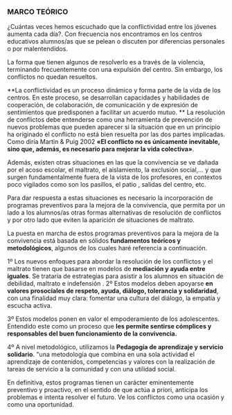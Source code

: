 ### MARCO TEÓRICO

¿Cuántas veces hemos escuchado que la conflictividad entre los jóvenes aumenta cada día?. Con frecuencia nos encontramos en los centros educativos alumnos/as que se pelean o discuten por diferencias personales o por malentendidos.

La forma que tienen algunos de resolverlo es a través de la violencia, terminando frecuentemente con una expulsión del centro. Sin embargo, los conflictos no quedan resueltos.

**La conflictividad  es un proceso dinámico y forma parte de la vida de los centros. En este proceso, se desarrollan capacidades y habilidades de cooperación, de colaboración, de comunicación y de expresión de sentimientos que predisponen a facilitar un acuerdo mutuo.
**
La resolución de conflictos debe entenderse como una herramienta de prevención de nuevos problemas que pueden aparecer si la situación que en un principio ha originado el conflicto no está bien resuelta por las dos partes implicadas. Como diría  Martin & Puig 2002 **«El conflicto no es únicamente inevitable, sino que, además, es necesario para mejorar la vida colectiva»**.

Además, existen otras situaciones en las que la convivencia se ve dañada por el acoso escolar, el maltrato, el aislamiento, la exclusión social,… y que surgen fundamentalmente fuera de la vista de los profesores, en contextos poco vigilados como son los pasillos, el patio , salidas del centro, etc.

Para dar respuesta a estas situaciones es necesario la incorporación de programas preventivos para la mejora de la convivencia, que permita por un lado a los alumnos/as otras formas alternativas de resolución de conflictos y por otro lado que eviten la aparición de situaciones de maltrato.

La  puesta en marcha de estos programas preventivos para la mejora de la convivencia está basada en sólidos **fundamentos teóricos y metodológicos**, algunos de los cuales haré referencia a continuación.

1º Los nuevos enfoques para abordar la resolución de los conflictos y el maltrato tienen que basarse en modelos de **mediación y ayuda entre iguales**. Se trataría de estrategias para asistir a los alumnos en situación de debilidad, maltrato e indefensión
.
2º Estos modelos deben apoyarse **en valores prosociales de respeto, ayuda, diálogo, tolerancia y solidaridad**, con una finalidad muy clara: fomentar una cultura del diálogo, la empatía y escucha activa.

3º Estos modelos ponen en valor  el empoderamiento de los adolescentes. Entendido este como un proceso que **les permite sentirse cómplices y responsables del buen funcionamiento de la convivencia.**

4º A nivel metodológico, utilizamos la **Pedagogía de aprendizaje y servicio solidario**. "una metodología que combina en una sola actividad el aprendizaje de contenidos, competencias y valores con la realización de tareas de servicio a la comunidad y con una utilidad social.

En definitiva, estos programas tienen un carácter eminentemente preventivo y  proactivo, en el sentido de que actúa a priori, anticipa los problemas e intenta resolver el futuro. Ve los conflictos como una ocasión y como una oportunidad. 
